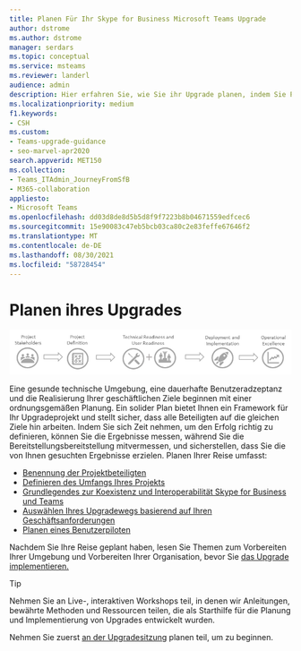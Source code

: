 ```yaml
---
title: Planen Für Ihr Skype for Business Microsoft Teams Upgrade
author: dstrome
ms.author: dstrome
manager: serdars
ms.topic: conceptual
ms.service: msteams
ms.reviewer: landerl
audience: admin
description: Hier erfahren Sie, wie Sie ihr Upgrade planen, indem Sie Projektbeteiligten in die Liste einlisten und dann das Projekt in den Rahmen des Projekts eindingen.
ms.localizationpriority: medium
f1.keywords:
- CSH
ms.custom:
- Teams-upgrade-guidance
- seo-marvel-apr2020
search.appverid: MET150
ms.collection:
- Teams_ITAdmin_JourneyFromSfB
- M365-collaboration
appliesto:
- Microsoft Teams
ms.openlocfilehash: dd03d8de8d5b5d8f9f7223b8b04671559edfcec6
ms.sourcegitcommit: 15e90083c47eb5bcb03ca80c2e83feffe67646f2
ms.translationtype: MT
ms.contentlocale: de-DE
ms.lasthandoff: 08/30/2021
ms.locfileid: "58728454"
---
```

# <a name="plan-for-your-upgrade"></a>Planen ihres Upgrades

![Diagramm des Teams Upgradewegs.](media/upgrade-banner-main.png "Stellen Sie sicher, dass Ihr Projekt für den Erfolg mit dem richtigen Projektteam eingerichtet ist. Definieren Sie Projektumfang, -ziele und -zeitachse. Bestätigen Sie sowohl die technische als auch die Benutzerbereitschaft. Führen Sie Ihren Rolloutplan aus. Bleiben Sie in Schwung, um die Ergebnisse zu maximieren.")

Eine gesunde technische Umgebung, eine dauerhafte Benutzeradzeptanz und die Realisierung Ihrer geschäftlichen Ziele beginnen mit einer ordnungsgemäßen Planung. Ein solider Plan bietet Ihnen ein Framework für Ihr Upgradeprojekt und stellt sicher, dass alle Beteiligten auf die gleichen Ziele hin arbeiten. Indem Sie sich Zeit nehmen, um den Erfolg richtig zu definieren, können Sie die Ergebnisse messen, während Sie die Bereitstellungsbereitstellung mitvermessen, und sicherstellen, dass Sie die von Ihnen gesuchten Ergebnisse erzielen. Planen Ihrer Reise umfasst:

- [Benennung der Projektbeteiligten](upgrade-enlist-stakeholders.md)
- [Definieren des Umfangs Ihres Projekts](./upgrade-define-project-scope.md)
- [Grundlegendes zur Koexistenz und Interoperabilität Skype for Business und Teams](./teams-and-skypeforbusiness-coexistence-and-interoperability.md)
- [Auswählen Ihres Upgradewegs basierend auf Ihren Geschäftsanforderungen](upgrade-and-coexistence-of-skypeforbusiness-and-teams.md)
- [Planen eines Benutzerpiloten](pilot-essentials.md)

Nachdem Sie Ihre Reise geplant haben, [](upgrade-prepare-environment.md) lesen Sie [](upgrade-prepare-organization.md) Themen zum Vorbereiten Ihrer Umgebung und Vorbereiten Ihrer Organisation, bevor Sie [das Upgrade implementieren.](upgrade-to-teams.md)  

> [!TIP]
> Nehmen Sie an Live-, interaktiven Workshops teil, in denen wir Anleitungen, bewährte Methoden und Ressourcen teilen, die als Starthilfe für die Planung und Implementierung von Upgrades entwickelt wurden.
>
> Nehmen Sie zuerst [an der Upgradesitzung](./upgrade-workshops-landing-page.yml) planen teil, um zu beginnen.